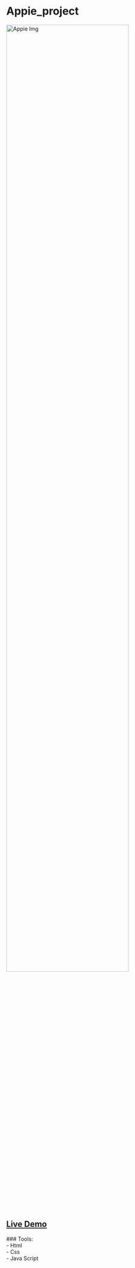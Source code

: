 # Appie_project
<img src="https://user-images.githubusercontent.com/102685868/213194058-bb201743-7812-43af-8ba5-cfcb617b1e1d.png" alt="Appie Img" width=80% >
<h2><a href="https://appie-islam.netlify.app/">Live Demo</a></h2>
### Tools:<br>
- Html<br>
- Css<br>
- Java Script
